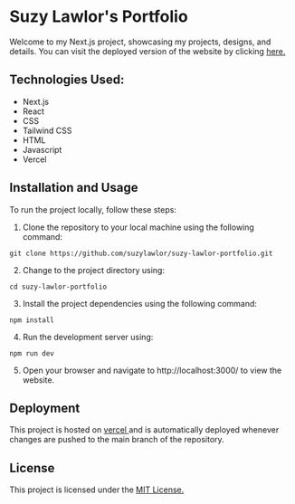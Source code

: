 # Suzy Lawlor's Portfolio
Welcome to my Next.js project, showcasing my projects, designs, and details. You can visit the deployed version of the website by clicking [here.](https://suzy-lawlor-portfolio-suzylawlor.vercel.app/)

## Technologies Used:
- Next.js
- React
- CSS
- Tailwind CSS
- HTML
- Javascript
- Vercel

## Installation and Usage
To run the project locally, follow these steps:

1. Clone the repository to your local machine using the following command:
```
git clone https://github.com/suzylawlor/suzy-lawlor-portfolio.git
```


2. Change to the project directory using:
```
cd suzy-lawlor-portfolio
```

3. Install the project dependencies using the following command:
```
npm install
```
4. Run the development server using:
```
npm run dev
```
5. Open your browser and navigate to http://localhost:3000/ to view the website.

## Deployment
This project is hosted on [vercel ](https://vercel.com/)and is automatically deployed whenever changes are pushed to the main branch of the repository.

## License
This project is licensed under the [MIT License.](https://opensource.org/license/mit/)
